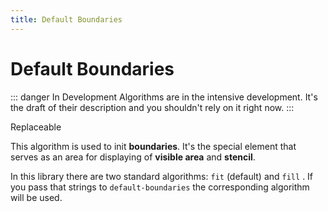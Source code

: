 ```yaml
---
title: Default Boundaries
---
```


# Default Boundaries

::: danger In Development
Algorithms are in the intensive development. It's the draft of their description and you shouldn't rely on it right now.
:::

<tag> Replaceable </tag>

This algorithm is used to init **boundaries**. It's the special element that serves as an area for displaying of **visible area** and **stencil**.

In this library there are two standard algorithms: `fit` (default) and `fill` . If you pass that strings to `default-boundaries` the corresponding algorithm will be used.

<algorithms-default-boundaries></algorithms-default-boundaries>

